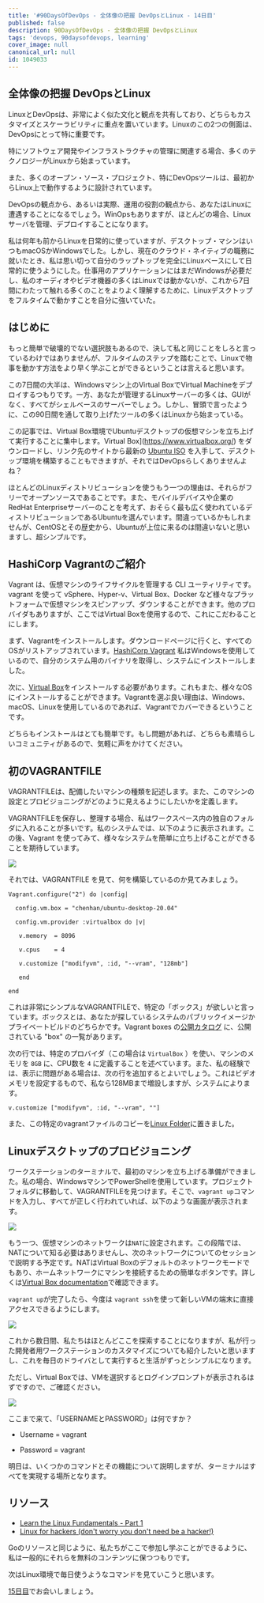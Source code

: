 ```yaml
---
title: '#90DaysOfDevOps - 全体像の把握 DevOpsとLinux - 14日目'
published: false
description: 90DaysOfDevOps - 全体像の把握 DevOpsとLinux
tags: 'devops, 90daysofdevops, learning'
cover_image: null
canonical_url: null
id: 1049033
---
```


## 全体像の把握 DevOpsとLinux

LinuxとDevOpsは、非常によく似た文化と観点を共有しており、どちらもカスタマイズとスケーラビリティに重点を置いています。Linuxのこの2つの側面は、DevOpsにとって特に重要です。

特にソフトウェア開発やインフラストラクチャの管理に関連する場合、多くのテクノロジーがLinuxから始まっています。

また、多くのオープン・ソース・プロジェクト、特にDevOpsツールは、最初からLinux上で動作するように設計されています。

DevOpsの観点から、あるいは実際、運用の役割の観点から、あなたはLinuxに遭遇することになるでしょう。WinOpsもありますが、ほとんどの場合、Linuxサーバを管理、デプロイすることになります。

私は何年も前からLinuxを日常的に使っていますが、デスクトップ・マシンはいつもmacOSかWindowsでした。しかし、現在のクラウド・ネイティブの職務に就いたとき、私は思い切って自分のラップトップを完全にLinuxベースにして日常的に使うようにした。仕事用のアプリケーションにはまだWindowsが必要だし、私のオーディオやビデオ機器の多くはLinuxでは動かないが、これから7日間にわたって触れる多くのことをよりよく理解するために、Linuxデスクトップをフルタイムで動かすことを自分に強いていた。

## はじめに

もっと簡単で破壊的でない選択肢もあるので、決して私と同じことをしろと言っているわけではありませんが、フルタイムのステップを踏むことで、Linuxで物事を動かす方法をより早く学ぶことができるということは言えると思います。

この7日間の大半は、Windowsマシン上のVirtual BoxでVirtual Machineをデプロイするつもりです。一方、あなたが管理するLinuxサーバーの多くは、GUIがなく、すべてがシェルベースのサーバーでしょう。しかし、冒頭で言ったように、この90日間を通して取り上げたツールの多くはLinuxから始まっている。

この記事では、Virtual Box環境でUbuntuデスクトップの仮想マシンを立ち上げて実行することに集中します。Virtual Box](https://www.virtualbox.org/) をダウンロードし、リンク先のサイトから最新の [Ubuntu ISO](https://ubuntu.com/download) を入手して、デスクトップ環境を構築することもできますが、それではDevOpsらしくありませんよね？

ほとんどのLinuxディストリビューションを使うもう一つの理由は、それらがフリーでオープンソースであることです。また、モバイルデバイスや企業のRedHat Enterpriseサーバーのことを考えず、おそらく最も広く使われているディストリビューションであるUbuntuを選んでいます。間違っているかもしれませんが、CentOSとその歴史から、Ubuntuが上位に来るのは間違いないと思いますし、超シンプルです。

## HashiCorp Vagrantのご紹介

Vagrant は、仮想マシンのライフサイクルを管理する CLI ユーティリティです。vagrant を使って vSphere、Hyper-v、Virtual Box、Docker など様々なプラットフォームで仮想マシンをスピンアップ、ダウンすることができます。他のプロバイダもありますが、ここではVirtual Boxを使用するので、これにこだわることにします。

まず、Vagrantをインストールします。ダウンロードページに行くと、すべてのOSがリストアップされています。[HashiCorp Vagrant](https://www.vagrantup.com/downloads) 私はWindowsを使用しているので、自分のシステム用のバイナリを取得し、システムにインストールしました。

次に、[Virtual Box](https://www.virtualbox.org/wiki/Downloads)をインストールする必要があります。これもまた、様々なOSにインストールすることができます。Vagrantを選ぶ良い理由は、Windows、macOS、Linuxを使用しているのであれば、Vagrantでカバーできるということです。

どちらもインストールはとても簡単です。もし問題があれば、どちらも素晴らしいコミュニティがあるので、気軽に声をかけてください。

## 初のVAGRANTFILE

VAGRANTFILEは、配備したいマシンの種類を記述します。また、このマシンの設定とプロビジョニングがどのように見えるようにしたいかを定義します。

VAGRANTFILEを保存し、整理する場合、私はワークスペース内の独自のフォルダに入れることが多いです。私のシステムでは、以下のように表示されます。この後、Vagrant を使ってみて、様々なシステムを簡単に立ち上げることができることを期待しています。


![](Images/Day14_Linux1.png)

それでは、VAGRANTFILE を見て、何を構築しているのか見てみましょう。



```
Vagrant.configure("2") do |config|

  config.vm.box = "chenhan/ubuntu-desktop-20.04"

  config.vm.provider :virtualbox do |v|

   v.memory  = 8096

   v.cpus    = 4

   v.customize ["modifyvm", :id, "--vram", "128mb"]

   end

end

```

これは非常にシンプルなVAGRANTFILEで、特定の「ボックス」が欲しいと言っています。ボックスとは、あなたが探しているシステムのパブリックイメージかプライベートビルドのどちらかです。Vagrant boxes の[公開カタログ](https://app.vagrantup.com/boxes/search) に、公開されている "box" の一覧があります。

次の行では、特定のプロバイダ（この場合は `VirtualBox` ）を使い、マシンのメモリを `8GB` に、CPU数を `4` に定義することを述べています。また、私の経験では、表示に問題がある場合は、次の行を追加するとよいでしょう。これはビデオメモリを設定するもので、私なら128MBまで増設しますが、システムによります。

```
v.customize ["modifyvm", :id, "--vram", ""]
```

また、この特定のvagrantファイルのコピーを[Linux Folder](Linux/VAGRANTFILE)に置きました。

## Linuxデスクトップのプロビジョニング

ワークステーションのターミナルで、最初のマシンを立ち上げる準備ができました。私の場合、WindowsマシンでPowerShellを使用しています。プロジェクトフォルダに移動して、VAGRANTFILEを見つけます。そこで、`vagrant up`コマンドを入力し、すべてが正しく行われていれば、以下のような画面が表示されます。

![](Images/Day14_Linux2.png)

もう一つ、仮想マシンのネットワークは`NAT`に設定されます。この段階では、NATについて知る必要はありませんし、次のネットワークについてのセッションで説明する予定です。NATはVirtual Boxのデフォルトのネットワークモードでもあり、ホームネットワークにマシンを接続するための簡単なボタンです。詳しくは[Virtual Box documentation](https://www.virtualbox.org/manual/ch06.html#network_nat)で確認できます。

`vagrant up`が完了したら、今度は `vagrant ssh`を使って新しいVMの端末に直接アクセスできるようにします。


![](Images/Day14_Linux3.png)


これから数日間、私たちはほとんどここを探索することになりますが、私が行った開発者用ワークステーションのカスタマイズについても紹介したいと思いますし、これを毎日のドライバとして実行すると生活がずっとシンプルになります。

ただし、Virtual Boxでは、VMを選択するとログインプロンプトが表示されるはずですので、ご確認ください。

![](Images/Day14_Linux4.png)

ここまで来て、「USERNAMEとPASSWORD」は何ですか？

- Username = vagrant

- Password = vagrant


明日は、いくつかのコマンドとその機能について説明しますが、ターミナルはすべてを実現する場所となります。

## リソース

- [Learn the Linux Fundamentals - Part 1](https://www.youtube.com/watch?v=kPylihJRG70)
- [Linux for hackers (don't worry you don't need be a hacker!)](https://www.youtube.com/watch?v=VbEx7B_PTOE)

Goのリソースと同じように、私たちがここで参加し学ぶことができるように、私は一般的にそれらを無料のコンテンツに保つつもりです。

次はLinux環境で毎日使うようなコマンドを見ていこうと思います。

[15日目](day15.md)でお会いしましょう。

